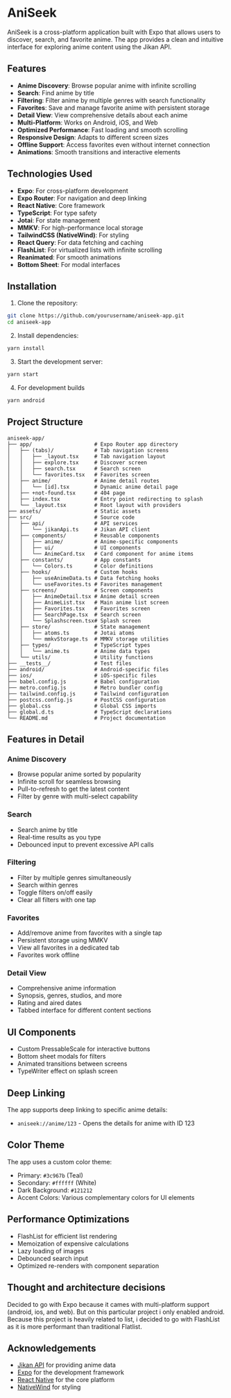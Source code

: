 # AniSeek
AniSeek is a cross-platform application built with Expo that allows users to discover, search, and favorite anime. The app provides a clean and intuitive interface for exploring anime content using the Jikan API.

## Features

- **Anime Discovery**: Browse popular anime with infinite scrolling
- **Search**: Find anime by title
- **Filtering**: Filter anime by multiple genres with search functionality
- **Favorites**: Save and manage favorite anime with persistent storage
- **Detail View**: View comprehensive details about each anime
- **Multi-Platform**: Works on Android, iOS, and Web
- **Optimized Performance**: Fast loading and smooth scrolling
- **Responsive Design**: Adapts to different screen sizes
- **Offline Support**: Access favorites even without internet connection
- **Animations**: Smooth transitions and interactive elements

## Technologies Used

- **Expo**: For cross-platform development
- **Expo Router**: For navigation and deep linking
- **React Native**: Core framework
- **TypeScript**: For type safety
- **Jotai**: For state management
- **MMKV**: For high-performance local storage
- **TailwindCSS (NativeWind)**: For styling
- **React Query**: For data fetching and caching
- **FlashList**: For virtualized lists with infinite scrolling
- **Reanimated**: For smooth animations
- **Bottom Sheet**: For modal interfaces

## Installation

1. Clone the repository:

```bash
git clone https://github.com/yourusername/aniseek-app.git
cd aniseek-app
```

2. Install dependencies:

```bash
yarn install
```

3. Start the development server:

```bash
yarn start
```

4. For development builds

```bash
yarn android
```

## Project Structure

```
aniseek-app/
├── app/                    # Expo Router app directory
│   ├── (tabs)/             # Tab navigation screens
│   │   ├── _layout.tsx     # Tab navigation layout
│   │   ├── explore.tsx     # Discover screen
│   │   ├── search.tsx      # Search screen
│   │   └── favorites.tsx   # Favorites screen
│   ├── anime/              # Anime detail routes
│   │   └── [id].tsx        # Dynamic anime detail page
│   ├── +not-found.tsx      # 404 page
│   ├── index.tsx           # Entry point redirecting to splash
│   └── _layout.tsx         # Root layout with providers
├── assets/                 # Static assets
├── src/                    # Source code
│   ├── api/                # API services
│   │   └── jikanApi.ts     # Jikan API client
│   ├── components/         # Reusable components
│   │   ├── anime/          # Anime-specific components
│   │   ├── ui/             # UI components
│   │   └── AnimeCard.tsx   # Card component for anime items
│   ├── constants/          # App constants
│   │   └── Colors.ts       # Color definitions
│   ├── hooks/              # Custom hooks
│   │   ├── useAnimeData.ts # Data fetching hooks
│   │   └── useFavorites.ts # Favorites management
│   ├── screens/            # Screen components
│   │   ├── AnimeDetail.tsx # Anime detail screen
│   │   ├── AnimeList.tsx   # Main anime list screen
│   │   ├── Favorites.tsx   # Favorites screen
│   │   ├── SearchPage.tsx  # Search screen
│   │   └── Splashscreen.tsx# Splash screen
│   ├── store/              # State management
│   │   ├── atoms.ts        # Jotai atoms
│   │   └── mmkvStorage.ts  # MMKV storage utilities
│   ├── types/              # TypeScript types
│   │   └── anime.ts        # Anime data types
│   └── utils/              # Utility functions
├── __tests__/              # Test files
├── android/                # Android-specific files
├── ios/                    # iOS-specific files
├── babel.config.js         # Babel configuration
├── metro.config.js         # Metro bundler config
├── tailwind.config.js      # Tailwind configuration
├── postcss.config.js       # PostCSS configuration
├── global.css              # Global CSS imports
├── global.d.ts             # TypeScript declarations
└── README.md               # Project documentation
```

## Features in Detail

### Anime Discovery

- Browse popular anime sorted by popularity
- Infinite scroll for seamless browsing
- Pull-to-refresh to get the latest content
- Filter by genre with multi-select capability

### Search

- Search anime by title
- Real-time results as you type
- Debounced input to prevent excessive API calls

### Filtering

- Filter by multiple genres simultaneously
- Search within genres
- Toggle filters on/off easily
- Clear all filters with one tap

### Favorites

- Add/remove anime from favorites with a single tap
- Persistent storage using MMKV
- View all favorites in a dedicated tab
- Favorites work offline

### Detail View

- Comprehensive anime information
- Synopsis, genres, studios, and more
- Rating and aired dates
- Tabbed interface for different content sections

## UI Components

- Custom PressableScale for interactive buttons
- Bottom sheet modals for filters
- Animated transitions between screens
- TypeWriter effect on splash screen

## Deep Linking

The app supports deep linking to specific anime details:

- `aniseek://anime/123` - Opens the details for anime with ID 123

## Color Theme

The app uses a custom color theme:

- Primary: `#3c967b` (Teal)
- Secondary: `#ffffff` (White)
- Dark Background: `#121212`
- Accent Colors: Various complementary colors for UI elements

## Performance Optimizations

- FlashList for efficient list rendering
- Memoization of expensive calculations
- Lazy loading of images
- Debounced search input
- Optimized re-renders with component separation

## Thought and architecture decisions

Decided to go with Expo because it cames with multi-platform support (android, ios, and web). But on this particular project i only enabled android.
Because this project is heavily related to list, i decided to go with FlashList as it is more performant than traditional Flatlist.

## Acknowledgements

- [Jikan API](https://jikan.moe/) for providing anime data
- [Expo](https://expo.dev/) for the development framework
- [React Native](https://reactnative.dev/) for the core platform
- [NativeWind](https://www.nativewind.dev/) for styling
